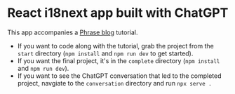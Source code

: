 # React i18next app built with ChatGPT

This app accompanies a [Phrase blog](https://phrase.com/blog/) tutorial.

- If you want to code along with the tutorial, grab the project from the `start` directory (`npm install` and `npm run dev` to get started).
- If you want the final project, it's in the `complete` directory (`npm install` and `npm run dev`).
- If you want to see the ChatGPT conversation that led to the completed project, navgiate to the `conversation` directory and run `npx serve .`
